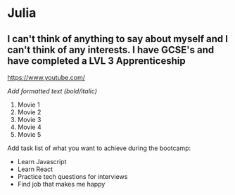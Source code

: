 # Julia
## I can't think of anything to say about myself and I can't think of any interests. I have GCSE's and have completed a LVL 3 Apprenticeship
https://www.youtube.com/

*Add formatted text (bold/italic)*

1) Movie 1 
2) Movie 2
3) Movie 3
4) Movie 4
5) Movie 5

Add task list of what you want to achieve during the bootcamp:
- Learn Javascript
- Learn React
- Practice tech questions for interviews
- Find job that makes me happy

